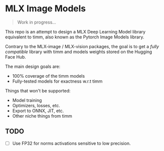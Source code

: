 # MLX Image Models

> Work in progress...

This repo is an attempt to design a MLX Deep Learning Model library equivalent to timm, also known as the Pytorch Image Models library.

Contrary to the MLX-image / MLX-vision packages, the goal is to get a *fully compatible* library with timm and models weights stored on the Hugging Face Hub.

The main design goals are:

* 100% coverage of the timm models
* Fully-tested models for exactness w.r.t timm

Things that won't be supported:

* Model training
* Optimizers, losses, etc.
* Export to ONNX, JIT, etc.
* Other niche things from timm

## TODO

- [ ] Use FP32 for norms activations sensitive to low precision.
